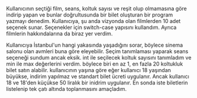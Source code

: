 Kullanıcının seçtiği film, seans, koltuk sayısı ve reşit olup olmamasına göre indirip yapan ve bunlar doğrultusunda bir bilet oluşturan bir program yazmayı denedim.
Kullanıcıya, şu anda vizyonda olan filmlerden 10 adet seçenek sunar. Seçenekler için switch-case yapısını kullandım. Ayrıca filmlerin hakkındalarına da biraz yer verdim.

Kullanıcıya İstanbul'un hangi yakasında yaşadığını sorar, böylece sinema salonu olan avmleri buna göre eleyebilir.
Seçim tanımlaması yaparak seans seçeneği sundum ancak eksik.
int ile seçilecek koltuk sayısını tanımladım ve min ile max değerlerini verdim. böylece biri en az 1, en fazla 20 koltukluk bilet satın alabilir.
kullanıcının yaşına göre eğer kullanıcı 18 yaşından büyükse, indirim yapılmaz ve standart bilet ücreti uygulanır. Ancak kullanıcı 18 ve 18'den küçükse 50 liralık bir inidrim uygulanır.
En sonda iste biletlerin listelenip tek çatı altında toplanmasını amaçladım.
